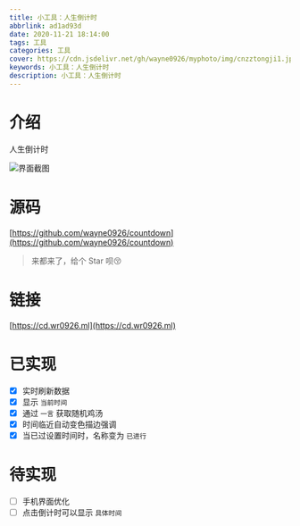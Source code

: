 ```yaml
---
title: 小工具：人生倒计时
abbrlink: ad1ad93d
date: 2020-11-21 18:14:00
tags: 工具
categories: 工具
cover: https://cdn.jsdelivr.net/gh/wayne0926/myphoto/img/cnzztongji1.jpg
keywords: 小工具：人生倒计时
description: 小工具：人生倒计时
---
```


# 介绍

人生倒计时

![界面截图](https://cdn.jsdelivr.net/gh/wayne0926/myphoto/img/renshengdaojishi.jpg)

# 源码
[https://github.com/wayne0926/countdown](https://github.com/wayne0926/countdown)

> 来都来了，给个 Star 呗😚

# 链接
[https://cd.wr0926.ml](https://cd.wr0926.ml)

# 已实现
- [x] 实时刷新数据
- [x] 显示 `当前时间`
- [x] 通过 `一言` 获取随机鸡汤
- [x] 时间临近自动变色描边强调
- [x] 当已过设置时间时，名称变为 `已进行` 

# 待实现

- [ ] 手机界面优化
- [ ] 点击倒计时可以显示 `具体时间`

